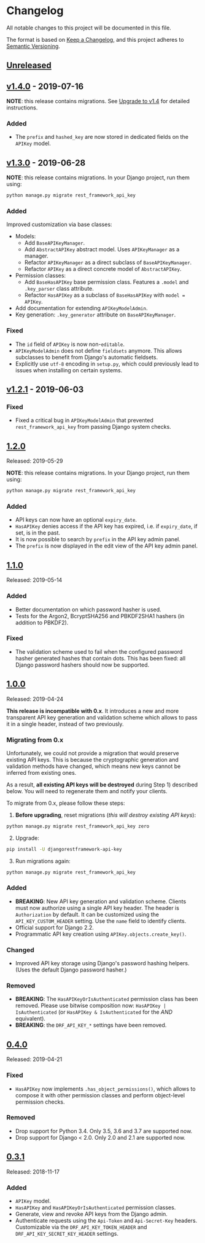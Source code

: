 # Changelog

All notable changes to this project will be documented in this file.

The format is based on [Keep a Changelog](https://keepachangelog.com/en/1.0.0/),
and this project adheres to [Semantic Versioning](https://semver.org/spec/v2.0.0.html).

## [Unreleased]

## [v1.4.0] - 2019-07-16

**NOTE**: this release contains migrations. See [Upgrade to v1.4](https://florimondmanca.github.io/djangorestframework-api-key/upgrade/1.4/) for detailed instructions.

### Added

- The `prefix` and `hashed_key` are now stored in dedicated fields on the `APIKey` model.

## [v1.3.0] - 2019-06-28

**NOTE**: this release contains migrations. In your Django project, run them using:

```python
python manage.py migrate rest_framework_api_key
```

### Added

Improved customization via base classes:

- Models:
  - Add `BaseAPIKeyManager`.
  - Add `AbstractAPIKey` abstract model. Uses `APIKeyManager` as a manager.
  - Refactor `APIKeyManager` as a direct subclass of `BaseAPIKeyManager`.
  - Refactor `APIKey` as a direct concrete model of `AbstractAPIKey`.
- Permission classes:
  - Add `BaseHasAPIKey` base permission class. Features a `.model` and `.key_parser` class attribute.
  - Refactor `HasAPIKey` as a subclass of `BaseHasAPIKey` with `model = APIKey`.
- Add documentation for extending `APIKeyModelAdmin`.
- Key generation: `.key_generator` attribute on `BaseAPIKeyManager`.

### Fixed

- The `id` field of `APIKey` is now non-`editable`.
- `APIKeyModelAdmin` does not define `fieldsets` anymore. This allows subclasses to benefit from Django's automatic fieldsets.
- Explicitly use `utf-8` encoding in `setup.py`, which could previously lead to issues when installing on certain systems.

## [v1.2.1] - 2019-06-03

### Fixed

- Fixed a critical bug in `APIKeyModelAdmin` that prevented `rest_framework_api_key` from passing Django system checks.

## [1.2.0]

Released: 2019-05-29

**NOTE**: this release contains migrations. In your Django project, run them using:

```python
python manage.py migrate rest_framework_api_key
```

### Added

- API keys can now have an optional `expiry_date`.
- `HasAPIKey` denies access if the API key has expired, i.e. if `expiry_date`, if set, is in the past.
- It is now possible to search by `prefix` in the API key admin panel.
- The `prefix` is now displayed in the edit view of the API key admin panel.

## [1.1.0]

Released: 2019-05-14

### Added

- Better documentation on which password hasher is used.
- Tests for the Argon2, BcryptSHA256 and PBKDF2SHA1 hashers (in addition to PBKDF2).

### Fixed

- The validation scheme used to fail when the configured password hasher generated hashes that contain dots. This has been fixed: all Django password hashers should now be supported.

## [1.0.0]

Released: 2019-04-24

**This release is incompatible with 0.x**. It introduces a new and more transparent API key generation and validation scheme which allows to pass it in a single header, instead of two previously.

### Migrating from 0.x

Unfortunately, we could not provide a migration that would preserve existing API keys. This is because the cryptographic generation and validation methods have changed, which means new keys cannot be inferred from existing ones.

As a result, **all existing API keys will be destroyed** during Step 1) described below. You will need to regenerate them and notify your clients.

To migrate from 0.x, please follow these steps:

1. **Before upgrading**, reset migrations (_this will destroy existing API keys_):

```bash
python manage.py migrate rest_framework_api_key zero
```

2. Upgrade:

```bash
pip install -U djangorestframework-api-key
```

3. Run migrations again:

```bash
python manage.py migrate rest_framework_api_key
```

### Added

- **BREAKING**: New API key generation and validation scheme. Clients must now authorize using a single API key header. The header is `Authorization` by default. It can be customized using the `API_KEY_CUSTOM_HEADER` setting. Use the `name` field to identify clients.
- Official support for Django 2.2.
- Programmatic API key creation using `APIKey.objects.create_key()`.

### Changed

- Improved API key storage using Django's password hashing helpers. (Uses the default Django password hasher.)

### Removed

- **BREAKING**: The `HasAPIKeyOrIsAuthenticated` permission class has been removed. Please use bitwise composition now: `HasAPIKey | IsAuthenticated` (or `HasAPIKey & IsAuthenticated` for the _AND_ equivalent).
- **BREAKING**: the `DRF_API_KEY_*` settings have been removed.

## [0.4.0]

Released: 2019-04-21

### Fixed

- `HasAPIKey` now implements `.has_object_permissions()`, which allows to compose it with other permission classes and perform object-level permission checks.

### Removed

- Drop support for Python 3.4. Only 3.5, 3.6 and 3.7 are supported now.
- Drop support for Django < 2.0. Only 2.0 and 2.1 are supported now.

## [0.3.1]

Released: 2018-11-17

### Added

- `APIKey` model.
- `HasAPIKey` and `HasAPIKeyOrIsAuthenticated` permission classes.
- Generate, view and revoke API keys from the Django admin.
- Authenticate requests using the `Api-Token` and `Api-Secret-Key` headers. Customizable via the `DRF_API_KEY_TOKEN_HEADER` and `DRF_API_KEY_SECRET_KEY_HEADER` settings.

[unreleased]: https://github.com/florimondmanca/djangorestframework-api-key/compare/v1.4.0...HEAD
[v1.4.0]: https://github.com/florimondmanca/djangorestframework-api-key/compare/v1.3.0...v1.4.0
[v1.3.0]: https://github.com/florimondmanca/djangorestframework-api-key/compare/v1.2.1...v1.3.0
[v1.2.1]: https://github.com/florimondmanca/djangorestframework-api-key/compare/v1.2.0...v1.2.1
[1.2.0]: https://github.com/florimondmanca/djangorestframework-api-key/compare/v1.1.0...v1.2.0
[1.1.0]: https://github.com/florimondmanca/djangorestframework-api-key/compare/v1.0.0...v1.1.0
[1.0.0]: https://github.com/florimondmanca/djangorestframework-api-key/compare/v0.4.0...v1.0.0
[0.4.0]: https://github.com/florimondmanca/djangorestframework-api-key/compare/v0.3.1...v0.4.0
[0.3.1]: https://github.com/florimondmanca/djangorestframework-api-key/compare/9980141e10b1dfeaaca3a6e0deebd36f5c144e7a...v0.3.1
